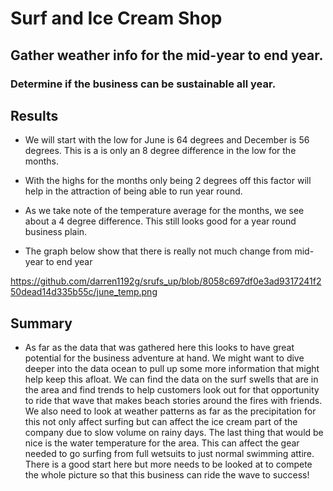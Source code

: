 # Surf and Ice Cream Shop

## Gather weather info for the mid-year to end year. 

### Determine if the business can be sustainable all year.


## Results

- We will start with the low for June is 64 degrees and December is 56 degrees. This is a is only an 8 degree difference in the low for the months. 

- With the highs for the months only being 2 degrees off this factor will help in the attraction of being able to run year round. 

- As we take note of the temperature average for the months, we see about a 4 degree difference. This still looks good for a year round business plain.

- The graph below show that there is really not much change from mid-year to end year

https://github.com/darren1192g/srufs_up/blob/8058c697df0e3ad9317241f250dead14d335b55c/june_temp.png

## Summary

- As far as the data that was gathered here this looks to have great potential for the business adventure at hand. We might want to dive deeper into the data ocean to pull up some more information that might help keep this afloat. We can find the data on the surf swells that are in the area and find trends to help customers look out for that opportunity to ride that wave that makes beach stories around the fires with friends. We also need to look at weather patterns as far as the precipitation for this not only affect surfing but can affect the ice cream part of the company due to slow volume on rainy days. The last thing that would be nice is the water temperature for the area. This can affect the gear needed to go surfing from full wetsuits to just normal swimming attire. There is a good start here but more needs to be looked at to compete the whole picture so that this business can ride the wave to success!   
